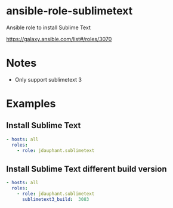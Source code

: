 ansible-role-sublimetext
========================

Ansible role to install Sublime Text

https://galaxy.ansible.com/list#/roles/3070

# Notes
- Only support sublimetext 3

# Examples

## Install Sublime Text

```yaml
- hosts: all
  roles:
    - role: jdauphant.sublimetext
```

## Install Sublime Text different build version

```yaml
- hosts: all
  roles:
    - role: jdauphant.sublimetext
      sublimetext3_build:  3083
```  
